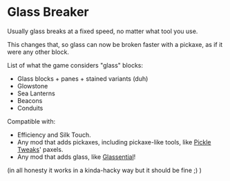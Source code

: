 # Glass Breaker

Usually glass breaks at a fixed speed, no matter what tool you use.

This changes that, so glass can now be broken faster with a pickaxe, as if it were any other block.

List of what the game considers "glass" blocks:
- Glass blocks + panes + stained variants (duh)
- Glowstone
- Sea Lanterns
- Beacons
- Conduits

Compatible with:
- Efficiency and Silk Touch.
- Any mod that adds pickaxes, including pickaxe-like tools, like [Pickle Tweaks](https://modrinth.com/mod/pickle-tweaks)' paxels.
- Any mod that adds glass, like [Glassential](https://modrinth.com/mod/glassential)!

(in all honesty it works in a kinda-hacky way but it should be fine ;) )
